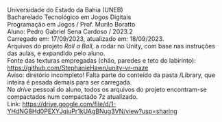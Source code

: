 Universidade do Estado da Bahia (UNEB)  
Bacharelado Tecnológico em Jogos Digitais  
Programação em Jogos / Prof. Murilo Boratto  
Aluno: Pedro Gabriel Sena Cardoso / 2023.2  
Carregado em: 17/09/2023, atualizado em: 18/09/2023.  
Arquivos do projeto _Roll a Ball_, a rodar no Unity, com base nas instruções das aulas, e expandido pelo aluno.  
Fonte das texturas empregadas (chão, paredes e teto do labirinto): https://github.com/StephanieHawn/unity-vr-maze  
Aviso: diretório incompleto! Falta parte do conteído da pasta /Library, que inteira é pesada demais para ser carregada.  
No _drive_ pessoal do aluno, todos os arquivos do projeto encontram-se compactados num compactado 7z atualizado.  
Link: https://drive.google.com/file/d/1-YHdNG8Hd0PEXYJqiuPr1kUAgBNug3VN/view?usp=sharing
